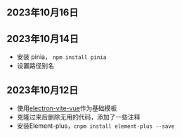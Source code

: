
## 2023年10月16日

## 2023年10月14日
 - 安装 pinia， `npm install pinia`
 - 设置路径别名

## 2023年10月12日
- 使用[electron-vite-vue](https://github.com/electron-vite/electron-vite-vue.git)作为基础模板
- 克隆过来后删除无用的代码，添加了一些注释
- 安装Element-plus，`cnpm install element-plus --save`